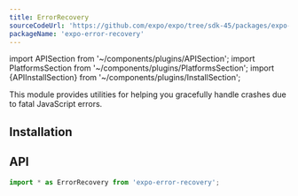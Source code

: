 ```yaml
---
title: ErrorRecovery
sourceCodeUrl: 'https://github.com/expo/expo/tree/sdk-45/packages/expo-error-recovery'
packageName: 'expo-error-recovery'
---
```


import APISection from '~/components/plugins/APISection';
import PlatformsSection from '~/components/plugins/PlatformsSection';
import {APIInstallSection} from '~/components/plugins/InstallSection';

This module provides utilities for helping you gracefully handle crashes due to fatal JavaScript errors.

<PlatformsSection android emulator ios simulator web />

## Installation

<APIInstallSection />

## API

```js
import * as ErrorRecovery from 'expo-error-recovery';
```

<APISection packageName="expo-error-recovery" apiName="ErrorRecovery" />